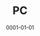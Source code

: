 ---
title: PC
date: 0001-01-01
ico: fa6-brands:windows
color:
  title: blue
  shade: 400
hardware:

  - type: Case
    name: SSUPD › Meshlicious
    sub:
      - White
    url: https://ssupd.co/products/meshlicious

  - type: MB
    name: Asus › ROG Strix Z390-I
    sub:
      - ITX
    url: https://amazon.com/dp/B07HM57LVH?tag=qrayg-20

  - type: CPU
    name: Intel › Core i5-8400
    sub:
      - 2.8-4.0 GHz
      - 6 Cores
    url: https://amazon.com/dp/B0759FGJ3Q?tag=qrayg-20

  - type: Cooler
    name: Noctua › NH-L9i
    sub:
      - chromax.Black
    url: https://amazon.com/dp/B07Y892M38?tag=qrayg-20

  - type: GPU
    name: NVIDIA › RTX 3060 Ti
    sub:
      - Founders Edition
    url: https://amazon.com/dp/B08PW559LL?tag=qrayg-20

  - type: RAM
    name: Corsair › Vengeance LPX
    sub:
      - 16GB
    url: https://amazon.com/dp/B0134EW7G8?tag=qrayg-20

  - type: PSU
    name: Corsair › SF750
    sub:
      - 80+ Platinum
    url: https://amazon.com/dp/B07M63H81H?tag=qrayg-20

  - type: M.2
    name: Samsung › 970 Evo Plus
    sub:
      - 250GB
    url: https://amazon.com/dp/B07MG119KG?tag=qrayg-20

---